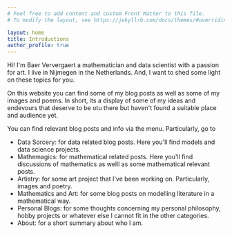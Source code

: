 ```yaml
---
# Feel free to add content and custom Front Matter to this file.
# To modify the layout, see https://jekyllrb.com/docs/themes/#overriding-theme-defaults

layout: home
title: Introductions
author_profile: true
---
```


Hi! I'm Baer Ververgaert a mathematician and data scientist with a passion for art. I live in Nijmegen in the Netherlands. And, I want to shed some light on these topics for you.

On this website you can find some of my blog posts as well as some of my images and poems. In short, its a display of some of my ideas and endevours that deserve to be otu there but haven't found a suitable place and audience yet.

You can find relevant blog posts and info via the menu. Particularly, go to 
- Data Sorcery: for data related blog posts. Here you'll find models and data science projects.
- Mathemagics: for mathematical related posts. Here you'll find discussions of mathematics as welll as some mathematical relevant posts.
- Artistry: for some art project that I've been working on. Particularly, images and poetry.
- Mathematics and Art: for some blog posts on modelling literature in a mathematical way.
- Personal Blogs: for some thoughts concerning my personal philosophy, hobby projects or whatever else I cannot fit in the other categories.
- About: for a short summary about who I am.
